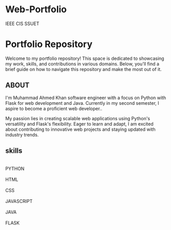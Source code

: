 # Web-Portfolio
 IEEE CIS SSUET

<h1>Portfolio Repository</h1>
Welcome to my portfolio repository! This space is dedicated to showcasing my work, skills, and contributions in various domains. Below, you'll find a brief guide on how to navigate this repository and make the most out of it.
<h2>ABOUT</h2>
I'm Muhammad Ahmed Khan
software engineer with a focus on Python with Flask for web development and Java. Currently in my second semester, I aspire to become a proficient web developer..

My passion lies in creating scalable web applications using Python's versatility and Flask's flexibility. Eager to learn and adapt, I am excited about contributing to innovative web projects and staying updated with industry trends.
<h2>skills</h2>
<br>PYTHON</br>
<br>HTML</br>
<br>CSS</br>
<br>JAVASCRIPT</br>
<br>JAVA</br>
<br>FLASK</br>

